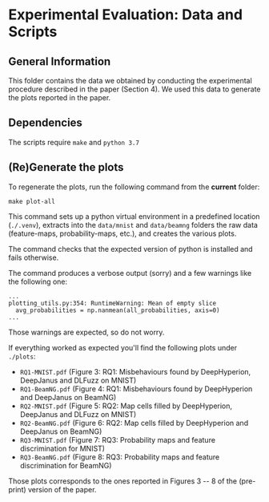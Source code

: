# Experimental Evaluation: Data and Scripts #

## General Information ##

This folder contains the data we obtained by conducting the experimental procedure described in the paper (Section 4). We used this data to generate the plots reported in the paper.

## Dependencies ##

The scripts require `make` and `python 3.7`

## (Re)Generate the plots ##

To regenerate the plots, run the following command from the **current** folder:

```
make plot-all
```

This command sets up a python virtual environment in a predefined location (`./.venv`), extracts into the `data/mnist` and `data/beamng` folders the raw data (feature-maps, probability-maps, etc.), and creates the various plots.

The command checks that the expected version of python is installed and fails otherwise.

The command produces a verbose output (sorry) and a few warnings like the following one:

```
...
plotting_utils.py:354: RuntimeWarning: Mean of empty slice
  avg_probabilities = np.nanmean(all_probabilities, axis=0)
...
```
 
Those warnings are expected, so do not worry.

If everything worked as expected you'll find the following plots under `./plots`:

* `RQ1-MNIST.pdf` (Figure 3: RQ1: Misbehaviours found by DeepHyperion, DeepJanus and DLFuzz on MNIST)
* `RQ1-BeamNG.pdf` (Figure 4: RQ1: Misbehaviours found by DeepHyperion and DeepJanus on BeamNG)  
* `RQ2-MNIST.pdf` (Figure 5: RQ2: Map cells filled by DeepHyperion, DeepJanus and DLFuzz on MNIST)
* `RQ2-BeamNG.pdf` (Figure 6: RQ2: Map cells filled by DeepHyperion and DeepJanus on BeamNG)
* `RQ3-MNIST.pdf`  (Figure 7: RQ3: Probability maps and feature discrimination for MNIST)
* `RQ3-BeamNG.pdf`  (Figure 8: RQ3: Probability maps and feature discrimination for BeamNG)

Those plots corresponds to the ones reported in Figures 3 -- 8 of the (pre-print) version of the paper.
